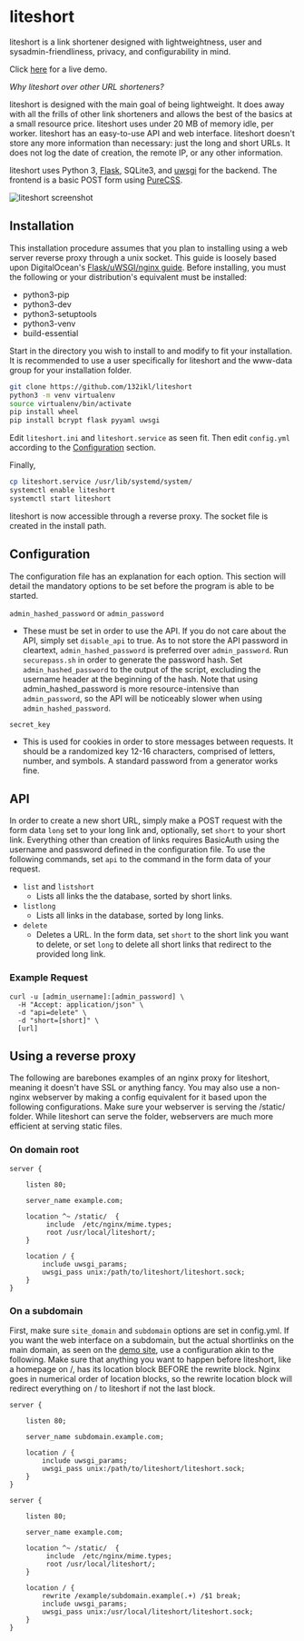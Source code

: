# liteshort
liteshort is a link shortener designed with lightweightness, user and sysadmin-friendliness, privacy, and configurability in mind.

Click [here](https://ls.ikl.sh) for a live demo.

*Why liteshort over other URL shorteners?*

liteshort is designed with the main goal of being lightweight. It does away with all the frills of other link shorteners and allows the best of the basics at a small resource price. liteshort uses under 20 MB of memory idle, per worker. liteshort has an easy-to-use API and web interface. liteshort doesn't store any more information than necessary: just the long and short URLs. It does not log the date of creation, the remote IP, or any other information.

liteshort uses Python 3, [Flask](http://flask.pocoo.org/), SQLite3, and [uwsgi](https://uwsgi-docs.readthedocs.io/en/latest/) for the backend. 
The frontend is a basic POST form using [PureCSS](https://purecss.io).

![liteshort screenshot](https://fs.ikl.sh/selif/4cgndb6e.png)

## Installation
This installation procedure assumes that you plan to installing using a web server reverse proxy through a unix socket. This guide is loosely based upon DigitalOcean's [Flask/uWSGI/nginx guide](https://www.digitalocean.com/community/tutorials/how-to-serve-flask-applications-with-uswgi-and-nginx-on-ubuntu-18-04).
Before installing, you must the following or your distribution's equivalent must be installed:
* python3-pip 
* python3-dev 
* python3-setuptools
* python3-venv
* build-essential

Start in the directory you wish to install to and modify to fit your installation. It is recommended to use a user specifically for liteshort and the www-data group for your installation folder.

```sh
git clone https://github.com/132ikl/liteshort
python3 -m venv virtualenv
source virtualenv/bin/activate
pip install wheel
pip install bcrypt flask pyyaml uwsgi
```

Edit `liteshort.ini` and `liteshort.service` as seen fit. Then edit `config.yml` according to the [Configuration](#configuration) section.

Finally,
```sh
cp liteshort.service /usr/lib/systemd/system/
systemctl enable liteshort
systemctl start liteshort
```

liteshort is now accessible through a reverse proxy. The socket file is created in the install path.

## Configuration
The configuration file has an explanation for each option. This section will detail the mandatory options to be set before the program is able to be started.

`admin_hashed_password` or `admin_password`
* These must be set in order to use the API. If you do not care about the API, simply set `disable_api` to true.
As to not store the API password in cleartext, `admin_hashed_password` is preferred over `admin_password`. Run `securepass.sh` in order to generate the password hash. Set `admin_hashed_password` to the output of the script, excluding the username header at the beginning of the hash.
Note that using admin_hashed_password is more resource-intensive than `admin_password`, so the API will be noticeably slower when using `admin_hashed_password`.

`secret_key`
* This is used for cookies in order to store messages between requests. It should be a randomized key 12-16 characters, comprised of letters, number, and symbols. A standard password from a generator works fine.


## API
In order to create a new short URL, simply make a POST request with the form data `long` set to your long link and, optionally, set `short` to your short link.
Everything other than creation of links requires BasicAuth using the username and password defined in the configuration file. To use the following commands, set `api` to the command in the form data of your request.
* `list` and `listshort`
    * Lists all links the the database, sorted by short links.
* `listlong`
    * Lists all links in the database, sorted by long links.
* `delete`
    * Deletes a URL. In the form data, set `short` to the short link you want to delete, or set `long` to delete all short links that redirect to the provided long link.

### Example Request
```
curl -u [admin_username]:[admin_password] \
  -H "Accept: application/json" \
  -d "api=delete" \
  -d "short=[short]" \
  [url]
```

## Using a reverse proxy
The following are barebones examples of an nginx proxy for liteshort, meaning it doesn't have SSL or anything fancy. You may also use a non-nginx webserver by making a config equivalent for it based upon the following configurations. Make sure your webserver is serving the /static/ folder. While liteshort can serve the folder, webservers are much more efficient at serving static files.

### On domain root


```
server {

    listen 80;

    server_name example.com;
    
    location ^~ /static/  {
         include  /etc/nginx/mime.types;
         root /usr/local/liteshort/;
    }

    location / {
        include uwsgi_params;
        uwsgi_pass unix:/path/to/liteshort/liteshort.sock;
    }
}
```

### On a subdomain
First, make sure `site_domain` and `subdomain` options are set in config.yml. If you want the web interface on a subdomain, but the actual shortlinks on the main domain, as seen on the [demo site](https://ls.ikl.sh), use a configuration akin to the following. Make sure that anything you want to happen before liteshort, like a homepage on /, has its location block BEFORE the rewrite block. Nginx goes in numerical order of location blocks, so the rewrite location block will redirect everything on / to liteshort if not the last block.

```
server {

    listen 80;

    server_name subdomain.example.com;

    location / {
        include uwsgi_params;
        uwsgi_pass unix:/path/to/liteshort/liteshort.sock;
    }
}

server {

    listen 80;
 
    server_name example.com;
    
    location ^~ /static/  {
         include  /etc/nginx/mime.types;
         root /usr/local/liteshort/;
    }
    
    location / {
        rewrite /example/subdomain.example(.+) /$1 break;
        include uwsgi_params;
        uwsgi_pass unix:/usr/local/liteshort/liteshort.sock;
    }
}
```
